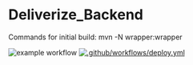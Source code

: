 # Deliverize_Backend
Commands for initial build:
  mvn -N wrapper:wrapper     
  
![example workflow](https://github.com/TQS-G11/Deliverize_Backend/actions/workflows/maven_dev.yml/badge.svg)
[![.github/workflows/deploy.yml](https://github.com/TQS-G11/Deliverize_Backend/actions/workflows/deploy.yml/badge.svg)](https://github.com/TQS-G11/Deliverize_Backend/actions/workflows/deploy.yml)
